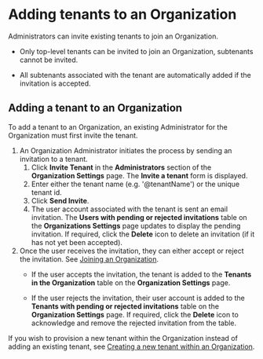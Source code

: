 # Adding tenants to an Organization

<head>
  <meta name="guidename" content="Flow"/>
  <meta name="context" content="GUID-af7f41a8-a5f4-497f-ab5d-a3f14b4e005d"/>
</head>


Administrators can invite existing tenants to join an Organization.

-   Only top-level tenants can be invited to join an Organization, subtenants cannot be invited.

-   All subtenants associated with the tenant are automatically added if the invitation is accepted.


## Adding a tenant to an Organization

To add a tenant to an Organization, an existing Administrator for the Organization must first invite the tenant.

1.  An Organization Administrator initiates the process by sending an invitation to a tenant.
    1.  Click **Invite Tenant** in the **Administrators** section of the **Organization Settings** page. The **Invite a tenant** form is displayed.
    2.  Enter either the tenant name \(e.g. '@tenantName'\) or the unique tenant id.
    3.  Click **Send Invite**.
    4.  The user account associated with the tenant is sent an email invitation. The **Users with pending or rejected invitations** table on the **Organizations Settings** page updates to display the pending invitation. If required, click the **Delete** icon to delete an invitation \(if it has not yet been accepted\).
2.  Once the user receives the invitation, they can either accept or reject the invitation. See [Joining an Organization](flo-Organizations_Joining_Organizations_e0bf8f6d-9d07-49ae-8496-302a2926d4d2.md).
    -   If the user accepts the invitation, the tenant is added to the **Tenants in the Organization** table on the **Organization Settings** page.

    -   If the user rejects the invitation, their user account is added to the **Tenants with pending or rejected invitations** table on the **Organization Settings** page. If required, click the **Delete** icon to acknowledge and remove the rejected invitation from the table.


If you wish to provision a new tenant within the Organization instead of adding an existing tenant, see [Creating a new tenant within an Organization](flo-Organizations_Provisioning_Tenants_2b461501-301f-40a7-80e5-d6c54e5eb546.md).